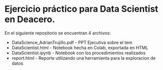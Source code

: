# Ejercicio práctico para Data Scientist en Deacero.

En el siguiente repositorio se encuentran 4 archivos:

* DataScience_AdrianTrujillo.pdf - PPT Ejecutiva sobre el tem
* DataScientist.html - Notebook hecha en Colab, exportada en HTML
* DataScientist.ipynb - Notebook con los procedimientos realizados
* report.html - Reporte utilizando una herramienta para la exploracion de datos
